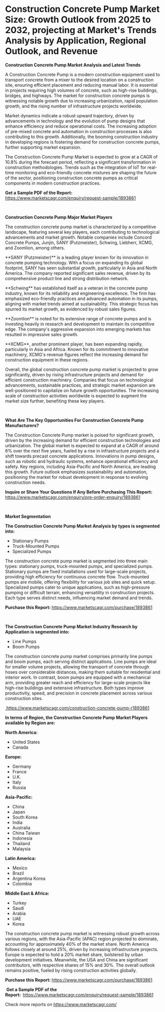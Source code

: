 <p><h1>Construction Concrete Pump Market Size: Growth Outlook from 2025 to 2032, projecting at Market's Trends Analysis by Application, Regional Outlook, and Revenue</h1></p><p><strong>Construction Concrete Pump Market Analysis and Latest Trends</strong></p>
<p><p>A Construction Concrete Pump is a modern construction equipment used to transport concrete from a mixer to the desired location on a construction site, ensuring efficient placement and reducing manual labor. It is essential in projects requiring high volumes of concrete, such as high-rise buildings, bridges, and highways. The market for construction concrete pumps is witnessing notable growth due to increasing urbanization, rapid population growth, and the rising number of infrastructure projects worldwide.</p><p>Market dynamics indicate a robust upward trajectory, driven by advancements in technology and the evolution of pump designs that enhance efficiency and reduce operational costs. The increasing adoption of pre-mixed concrete and automation in construction processes is also contributing to this growth. Additionally, the booming construction industry in developing regions is fostering demand for construction concrete pumps, further supporting market expansion. </p><p>The Construction Concrete Pump Market is expected to grow at a CAGR of 10.8% during the forecast period, reflecting a significant transformation in construction methodologies. Trends such as the integration of IoT for real-time monitoring and eco-friendly concrete mixtures are shaping the future of the sector, positioning construction concrete pumps as critical components in modern construction practices.</p></p>
<p><strong>Get a Sample PDF of the Report:&nbsp;</strong> <a href="https://www.marketscagr.com/enquiry/request-sample/1893861?utm_campaign=2485&utm_medium=2&utm_source=Github&utm_content=ia&utm_term=11042025&utm_id=construction-concrete-pump">https://www.marketscagr.com/enquiry/request-sample/1893861</a></p>
<p>&nbsp;</p>
<p><strong>Construction Concrete Pump Major Market Players</strong></p>
<p><p>The construction concrete pump market is characterized by a competitive landscape, featuring several key players, each contributing to technological advancements and market growth. Notable companies include Concord Concrete Pumps, Junjin, SANY (Putzmeister), Schwing, Liebherr, XCMG, and Zoomlion, among others.</p><p>**SANY (Putzmeister)** is a leading player known for its innovation in concrete pumping technology. With a focus on expanding its global footprint, SANY has seen substantial growth, particularly in Asia and North America. The company reported significant sales revenue, driven by its comprehensive product line and strong distribution network.</p><p>**Schwing** has established itself as a veteran in the concrete pump industry, known for its reliability and engineering excellence. The firm has emphasized eco-friendly practices and advanced automation in its pumps, aligning with market trends aimed at sustainability. This strategic focus has spurred its market growth, as evidenced by robust sales figures.</p><p>**Zoomlion** is noted for its extensive range of concrete pumps and is investing heavily in research and development to maintain its competitive edge. The company's aggressive expansion into emerging markets has resulted in impressive sales growth. </p><p>**XCMG**, another prominent player, has been expanding rapidly, particularly in Asia and Africa. Known for its commitment to innovative machinery, XCMG's revenue figures reflect the increasing demand for construction equipment in these regions.</p><p>Overall, the global construction concrete pump market is projected to grow significantly, driven by rising infrastructure projects and demand for efficient construction machinery. Companies that focus on technological advancements, sustainable practices, and strategic market expansion are well-positioned to capitalize on future growth opportunities. The increasing scale of construction activities worldwide is expected to augment the market size further, benefiting these key players.</p></p>
<p>&nbsp;</p>
<p><strong>What Are The Key Opportunities For Construction Concrete Pump Manufacturers?</strong></p>
<p><p>The Construction Concrete Pump market is poised for significant growth, driven by the increasing demand for efficient construction technologies and urbanization. The global market is expected to expand at a CAGR of around 6% over the next five years, fueled by a rise in infrastructure projects and a shift towards precast concrete applications. Innovations in pump designs, such as robotic and hydraulic systems, enhance operational efficiency and safety. Key regions, including Asia-Pacific and North America, are leading this growth. Future outlook emphasizes sustainability and automation, positioning the market for robust development in response to evolving construction needs.</p></p>
<p><strong>Inquire or Share Your Questions If Any Before Purchasing This Report:</strong> <a href="https://www.marketscagr.com/enquiry/pre-order-enquiry/1893861?utm_campaign=2485&utm_medium=2&utm_source=Github&utm_content=ia&utm_term=11042025&utm_id=construction-concrete-pump">https://www.marketscagr.com/enquiry/pre-order-enquiry/1893861</a></p>
<p>&nbsp;</p>
<p><strong>Market Segmentation</strong></p>
<p><strong>The Construction Concrete Pump Market Analysis by types is segmented into:</strong></p>
<p><ul><li>Stationary Pumps</li><li>Truck-Mounted Pumps</li><li>Specialized Pumps</li></ul></p>
<p><p>The construction concrete pump market is segmented into three main types: stationary pumps, truck-mounted pumps, and specialized pumps. Stationary pumps are fixed installations used for large-scale projects, providing high efficiency for continuous concrete flow. Truck-mounted pumps are mobile, offering flexibility for various job sites and quick setup. Specialized pumps cater to unique applications, such as high-pressure pumping or difficult terrain, enhancing versatility in construction projects. Each type serves distinct needs, influencing market demand and trends.</p></p>
<p><strong>Purchase this Report:&nbsp;</strong><a href="https://www.marketscagr.com/purchase/1893861?utm_campaign=2485&utm_medium=2&utm_source=Github&utm_content=ia&utm_term=11042025&utm_id=construction-concrete-pump">https://www.marketscagr.com/purchase/1893861</a></p>
<p>&nbsp;</p>
<p><strong>The Construction Concrete Pump Market Industry Research by Application is segmented into:</strong></p>
<p><ul><li>Line Pumps</li><li>Boom Pumps</li></ul></p>
<p><p>The construction concrete pump market comprises primarily line pumps and boom pumps, each serving distinct applications. Line pumps are ideal for smaller volume projects, allowing the transport of concrete through hoses over considerable distances, making them suitable for residential and interior work. In contrast, boom pumps are equipped with a mechanical arm, providing greater reach and efficiency for large-scale projects like high-rise buildings and extensive infrastructure. Both types improve productivity, speed, and precision in concrete placement across various construction sites.</p></p>
<p><a href="https://www.marketscagr.com/construction-concrete-pump-r1893861?utm_campaign=2485&utm_medium=2&utm_source=Github&utm_content=ia&utm_term=11042025&utm_id=construction-concrete-pump">&nbsp;https://www.marketscagr.com/construction-concrete-pump-r1893861</a></p>
<p><strong>In terms of Region, the Construction Concrete Pump Market Players available by Region are:</strong></p>
<p>
    <p> <strong> North America: </strong>
        <ul>
            <li>United States</li>
            <li>Canada</li>
        </ul>
        </p> 
    <p> <strong> Europe: </strong>
        <ul>
            <li>Germany</li>
            <li>France</li>
            <li>U.K.</li>
            <li>Italy</li>
            <li>Russia</li>
        </ul>
        </p> 
    <p> <strong> Asia-Pacific: </strong>
        <ul>
            <li>China</li>
            <li>Japan</li>
            <li>South Korea</li>
            <li>India</li>
            <li>Australia</li>
            <li>China Taiwan</li>
            <li>Indonesia</li>
            <li>Thailand</li>
            <li>Malaysia</li>
        </ul>
        </p> 
    <p> <strong> Latin America: </strong>
        <ul>
            <li>Mexico</li>
            <li>Brazil</li>
            <li>Argentina Korea</li>
            <li>Colombia</li>
        </ul>
        </p> 
    <p> <strong> Middle East & Africa: </strong>
        <ul>
            <li>Turkey</li>
            <li>Saudi</li>
            <li>Arabia</li>
            <li>UAE</li>
            <li>Korea</li>
        </ul>
    </p>
    </p>
<p><p>The construction concrete pump market is witnessing robust growth across various regions, with the Asia-Pacific (APAC) region projected to dominate, accounting for approximately 40% of the market share. North America follows closely at around 25%, driven by increasing infrastructure projects. Europe is expected to hold a 20% market share, bolstered by urban development initiatives. Meanwhile, the USA and China are significant contributors, with respective shares of 15% and 30%. The overall outlook remains positive, fueled by rising construction activities globally.</p></p>
<p><strong>Purchase this Report: </strong><a href="https://www.marketscagr.com/purchase/1893861?utm_campaign=2485&utm_medium=2&utm_source=Github&utm_content=ia&utm_term=11042025&utm_id=construction-concrete-pump">https://www.marketscagr.com/purchase/1893861</a></p>
<p>&nbsp;<strong>Get a Sample PDF of the Report:&nbsp;&nbsp;</strong><a href="https://www.marketscagr.com/enquiry/request-sample/1893861?utm_campaign=2485&utm_medium=2&utm_source=Github&utm_content=ia&utm_term=11042025&utm_id=construction-concrete-pump">https://www.marketscagr.com/enquiry/request-sample/1893861</a></p>
<p><strong></strong></p>
<p>Check more reports on <a href="https://www.marketscagr.com/?utm_campaign=2485&utm_medium=2&utm_source=Github&utm_content=ia&utm_term=11042025&utm_id=construction-concrete-pump">https://www.marketscagr.com/</a></p>